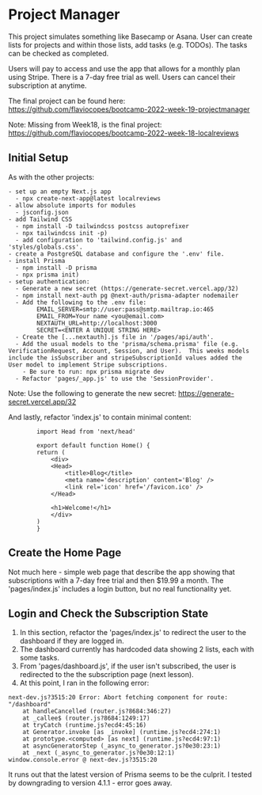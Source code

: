 # Project Manager

This project simulates something like Basecamp or Asana. User can create lists for projects and within those lists, add tasks (e.g. TODOs). The tasks can be checked as completed.

Users will pay to access and use the app that allows for a monthly plan using Stripe. There is a 7-day free trial as well. Users can cancel their subscription at anytime.

The final project can be found here:
https://github.com/flaviocopes/bootcamp-2022-week-19-projectmanager

Note: Missing from Week18, is the final project:
https://github.com/flaviocopes/bootcamp-2022-week-18-localreviews

## Initial Setup

As with the other projects:

    - set up an empty Next.js app
      - npx create-next-app@latest localreviews
    - allow absolute imports for modules
      - jsconfig.json
    - add Tailwind CSS
      - npm install -D tailwindcss postcss autoprefixer
      - npx tailwindcss init -p)
      - add configuration to 'tailwind.config.js' and 'styles/globals.css'.
    - create a PostgreSQL database and configure the '.env' file.
    - install Prisma
      - npm install -D prisma
      - npx prisma init)
    - setup authentication:
      - Generate a new secret (https://generate-secret.vercel.app/32)
      - npm install next-auth pg @next-auth/prisma-adapter nodemailer
      - Add the following to the .env file:
            EMAIL_SERVER=smtp://user:pass@smtp.mailtrap.io:465
            EMAIL_FROM=Your name <you@email.com>
            NEXTAUTH_URL=http://localhost:3000
            SECRET=<ENTER A UNIQUE STRING HERE>
      - Create the [...nextauth].js file in '/pages/api/auth'.
      - Add the usual models to the 'prisma/schema.prisma' file (e.g. VerificationRequest, Account, Session, and User).  This weeks models include the isSubscriber and stripeSubscriptionId values added the User model to implement Stripe subscriptions.
        - Be sure to run: npx prisma migrate dev
      - Refactor 'pages/_app.js' to use the 'SessionProvider'.

Note: Use the following to generate the new secret:
https://generate-secret.vercel.app/32

And lastly, refactor 'index.js' to contain minimal content:

```
        import Head from 'next/head'

        export default function Home() {
        return (
            <div>
            <Head>
                <title>Blog</title>
                <meta name='description' content='Blog' />
                <link rel='icon' href='/favicon.ico' />
            </Head>

            <h1>Welcome!</h1>
            </div>
        )
        }
```

## Create the Home Page

Not much here - simple web page that describe the app showing that subscriptions with a 7-day free trial and then $19.99 a month. The 'pages/index.js' includes a login button, but no real functionality yet.

## Login and Check the Subscription State

1. In this section, refactor the 'pages/index.js' to redirect the user to the dashboard if they are logged in.
2. The dashboard currently has hardcoded data showing 2 lists, each with some tasks.
3. From 'pages/dashboard.js', if the user isn't subscribed, the user is redirected to the the subscription page (next lesson).
4. At this point, I ran in the following error:

```
next-dev.js?3515:20 Error: Abort fetching component for route: "/dashboard"
    at handleCancelled (router.js?8684:346:27)
    at _callee$ (router.js?8684:1249:17)
    at tryCatch (runtime.js?ecd4:45:16)
    at Generator.invoke [as _invoke] (runtime.js?ecd4:274:1)
    at prototype.<computed> [as next] (runtime.js?ecd4:97:1)
    at asyncGeneratorStep (_async_to_generator.js?0e30:23:1)
    at _next (_async_to_generator.js?0e30:12:1)
window.console.error @ next-dev.js?3515:20

```

It runs out that the latest version of Prisma seems to be the culprit. I tested by downgrading to version 4.1.1 - error goes away.
